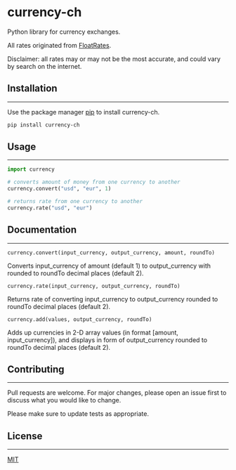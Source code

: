 # currency-ch

Python library for currency exchanges.

All rates originated from [FloatRates](https://www.floatrates.com/json-feeds.html).

Disclaimer: all rates may or may not be the most accurate, and could vary by search on the internet.


## Installation
----------------------

Use the package manager [pip](https://pip.pypa.io/en/stable/) to install currency-ch.

```bash
pip install currency-ch
```


## Usage
----------------------

```python
import currency

# converts amount of money from one currency to another
currency.convert("usd", "eur", 1)

# returns rate from one currency to another
currency.rate("usd", "eur")
```


## Documentation
----------------------

``currency.convert(input_currency, output_currency, amount, roundTo)``

Converts input_currency of amount (default 1) to output_currency with rounded to roundTo decimal places (default 2).

``currency.rate(input_currency, output_currency, roundTo)``

Returns rate of converting input_currency to output_currency rounded to roundTo decimal places (default 2).

``currency.add(values, output_currency, roundTo)``

Adds up currencies in 2-D array values (in format [amount, input_currency]), and displays in form of output_currency rounded to roundTo decimal places (default 2).

## Contributing
----------------------

Pull requests are welcome. For major changes, please open an issue first
to discuss what you would like to change.

Please make sure to update tests as appropriate.


## License
----------------------

[MIT](https://choosealicense.com/licenses/mit/)
